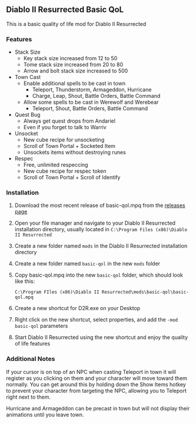 ## Diablo II Resurrected Basic QoL

This is a basic quality of life mod for Diablo II Resurrected

### Features

- Stack Size
  - Key stack size increased from 12 to 50
  - Tome stack size increased from 20 to 80
  - Arrow and bolt stack size increased to 500
- Town Cast
  - Enable additional spells to be cast in town
    - Teleport, Thunderstorm, Armageddon, Hurricane
    - Charge, Leap, Shout, Battle Orders, Battle Command
  - Allow some spells to be cast in Werewolf and Werebear
    - Teleport, Shout, Battle Orders, Battle Command
- Quest Bug
  - Always get quest drops from Andariel
  - Even if you forget to talk to Warriv
- Unsocket
  - New cube recipe for unsocketing
  - Scroll of Town Portal + Socketed Item
  - Unsockets items without destroying runes
- Respec
  - Free, unlimited respeccing
  - New cube recipe for respec token
  - Scroll of Town Portal + Scroll of Identify

### Installation

1. Download the most recent release of basic-qol.mpq from the
   [releases page](https://github.com/cyhyraethz/d2r-basic-qol/releases)

2. Open your file manager and navigate to your Diablo II Resurrected installation directory,
   usually located in `C:\Program Files (x86)\Diablo II Resurrected`

3. Create a new folder named `mods` in the Diablo II Resurrected installation directory

4. Create a new folder named `basic-qol` in the new `mods` folder

5. Copy basic-qol.mpq into the new `basic-qol` folder, which should look like this:

   `C:\Program FIles (x86)\Diablo II Resurrected\mods\basic-qol\basic-qol.mpq`

6. Create a new shortcut for D2R.exe on your Desktop

7. Right click on the new shortcut, select properties, and add the `-mod basic-qol` parameters

8. Start Diablo II Resurrected using the new shortcut and enjoy the quality of life features

### Additional Notes

If your cursor is on top of an NPC when casting Teleport in town it will register as you clicking on them
and your character will move toward them normally. You can get around this by holding down the Show Items
hotkey to prevent your character from targeting the NPC, allowing you to Teleport right next to them.

Hurricane and Armageddon can be precast in town but will not display their animations until you leave town.
